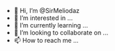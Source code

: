 - 👋 Hi, I’m @SirMeliodaz
- 👀 I’m interested in ...
- 🌱 I’m currently learning ...
- 💞️ I’m looking to collaborate on ...
- 📫 How to reach me ...

<!---
SirMeliodaz/SirMeliodaz is a ✨ special ✨ repository because its `README.md` (this file) appears on your GitHub profile.
You can click the Preview link to take a look at your changes.
--->
